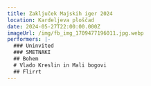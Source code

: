 ```yaml
---
title: Zaključek Majskih iger 2024
location: Kardeljeva ploščad
date: 2024-05-27T22:00:00.000Z
imageUrl: /img/fb_img_1709477196011.jpg.webp
performers: |-
  ### Uninvited
  ### SMETNAKI
  ## Bohem
  # Vlado Kreslin in Mali bogovi
  ## Flirrt
---
```

